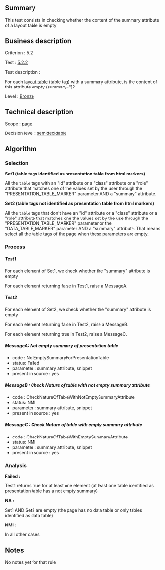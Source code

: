 ## Summary

This test consists in checking whether the content of the summary
attribute of a layout table is empty

## Business description

Criterion : 5.2

Test : [5.2.2](http://accessiweb.org/index.php/accessiweb-22-english-version.html#test-5-2-2)

Test description :

For each [layout
table](http://accessiweb.org/index.php/glossary-76.html#mTabMiseForme)
(table tag) with a summary attribute, is the content of this attribute
empty (summary=")?

Level : [Bronze](/en/category/rules-design/accessiweb-11/level/bronze)

## Technical description

Scope : [page](/en/category/rules-design/accessiweb-11/scope/page)

Decision level :
[semidecidable](/en/category/rules-design/accessiweb-11/decision-level/semidecidable)

## Algorithm

### Selection

**Set1 (table tags identified as presentation table from html markers)**

All the `table` tags with an "id" attribute or a "class" attribute or a
"role" attribute that matches one of the values set by the user through
the "PRESENTATION\_TABLE\_MARKER" parameter AND a "summary" attribute.

**Set2 (table tags not identified as presentation table from html
markers)**

All the `table` tags that don't have an "id" attribute or a "class"
attribute or a "role" attribute that matches one the values set by the
use through the "PRESENTATION\_TABLE\_MARKER" parameter or the
"DATA\_TABLE\_MARKER" parameter AND a "summary" attribute. That means
select all the table tags of the page when these parameters are empty.

### Process

##### Test1

For each element of Set1, we check whether the "summary" attribute is
empty

For each element returning false in Test1, raise a MessageA.

##### Test2

For each element of Set2, we check whether the "summary" attribute is
empty

For each element returning false in Test2, raise a MessageB.

For each element returning true in Test2, raise a MessageC.

##### MessageA: Not empty summary of presentation table

-   code : NotEmptySummaryForPresentationTable
-   status: Failed
-   parameter : summary attribute, snippet
-   present in source : yes

##### MessageB : Check Nature of table with not empty summary attribute

-   code : CheckNatureOfTableWithNotEmptySummaryAttribute
-   status: NMI
-   parameter : summary attribute, snippet
-   present in source : yes

##### MessageC : Check Nature of table with empty summary attribute

-   code : CheckNatureOfTableWithEmptySummaryAttribute
-   status: NMI
-   parameter : summary attribute, snippet
-   present in source : yes

### Analysis

**Failed :**

Test1 returns true for at least one element (at least one table
identified as presentation table has a not empty summary)

**NA :**

Set1 AND Set2 are empty (the page has no data table or only tables
identified as data table)

**NMI :**

In all other cases

## Notes

No notes yet for that rule
